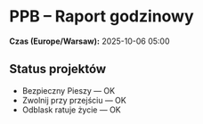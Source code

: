 # PPB – Raport godzinowy
**Czas (Europe/Warsaw):** 2025-10-06 05:00

## Status projektów
- Bezpieczny Pieszy — OK
- Zwolnij przy przejściu — OK
- Odblask ratuje życie — OK

